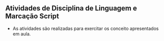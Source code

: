 ##  Atividades de Disciplina de Linguagem e Marcação Script

 -    As atividades são realizadas para exercitar os conceito apresentados em aula.
